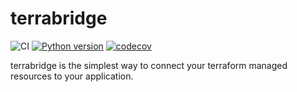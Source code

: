 # terrabridge

![CI](https://github.com/launchflow/terrabridge/actions/workflows/python_ci.yaml/badge.svg)
[![Python version](https://badge.fury.io/py/buildflow.svg)](https://pypi.org/project/terrabridge)
[![codecov](https://codecov.io/gh/launchflow/terrabridge/graph/badge.svg?token=slFk4lUP2h)](https://codecov.io/gh/launchflow/terrabridge)

terrabridge is the simplest way to connect your terraform managed resources to your application.
